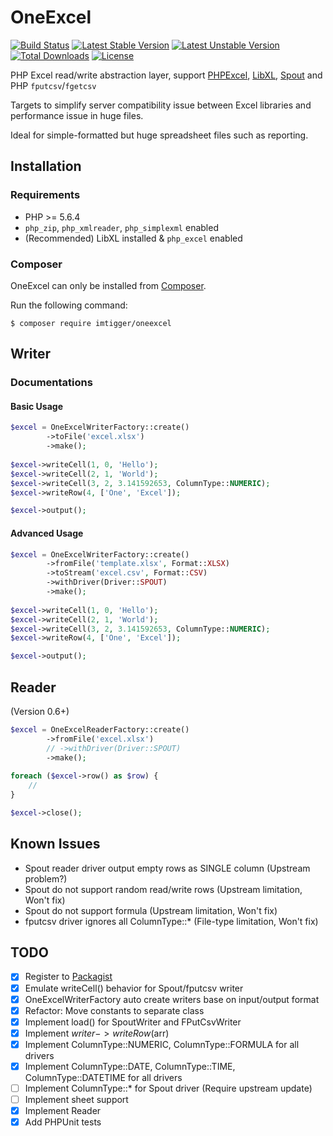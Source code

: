# OneExcel

[![Build Status](https://travis-ci.org/imTigger/OneExcel.svg?branch=master)](https://travis-ci.org/imTigger/OneExcel)
[![Latest Stable Version](https://poser.pugx.org/imtigger/oneexcel/v/stable)](https://packagist.org/packages/imtigger/oneexcel)
[![Latest Unstable Version](https://poser.pugx.org/imtigger/oneexcel/v/unstable)](https://packagist.org/packages/imtigger/oneexcel)
[![Total Downloads](https://poser.pugx.org/imtigger/oneexcel/downloads)](https://packagist.org/packages/imtigger/oneexcel)
[![License](https://poser.pugx.org/imtigger/oneexcel/license)](https://packagist.org/packages/imtigger/oneexcel)

PHP Excel read/write abstraction layer, support [PHPExcel](https://github.com/PHPOffice/PHPExcel), [LibXL](https://github.com/iliaal/php_excel), [Spout](https://github.com/box/spout) and PHP `fputcsv`/`fgetcsv`

Targets to simplify server compatibility issue between Excel libraries and performance issue in huge files.

Ideal for simple-formatted but huge spreadsheet files such as reporting.

## Installation

### Requirements

- PHP >= 5.6.4
- `php_zip`, `php_xmlreader`, `php_simplexml` enabled
- (Recommended) LibXL installed & `php_excel` enabled

### Composer

OneExcel can only be installed from [Composer](https://getcomposer.org/).

Run the following command:
```
$ composer require imtigger/oneexcel
```

## Writer

### Documentations

#### Basic Usage

```php
$excel = OneExcelWriterFactory::create()
        ->toFile('excel.xlsx')
        ->make();
        
$excel->writeCell(1, 0, 'Hello');
$excel->writeCell(2, 1, 'World');
$excel->writeCell(3, 2, 3.141592653, ColumnType::NUMERIC);
$excel->writeRow(4, ['One', 'Excel']);

$excel->output();
```

#### Advanced Usage

```php
$excel = OneExcelWriterFactory::create()
        ->fromFile('template.xlsx', Format::XLSX)
        ->toStream('excel.csv', Format::CSV)
        ->withDriver(Driver::SPOUT)
        ->make();
        
$excel->writeCell(1, 0, 'Hello');
$excel->writeCell(2, 1, 'World');
$excel->writeCell(3, 2, 3.141592653, ColumnType::NUMERIC);
$excel->writeRow(4, ['One', 'Excel']);

$excel->output();
```

## Reader

(Version 0.6+)

```php
$excel = OneExcelReaderFactory::create()
        ->fromFile('excel.xlsx')
        // ->withDriver(Driver::SPOUT)
        ->make();
        
foreach ($excel->row() as $row) {
    //
}

$excel->close();
```

## Known Issues

- Spout reader driver output empty rows as SINGLE column (Upstream problem?)
- Spout do not support random read/write rows (Upstream limitation, Won't fix)
- Spout do not support formula (Upstream limitation, Won't fix)
- fputcsv driver ignores all ColumnType::* (File-type limitation, Won't fix)

## TODO

- [x] Register to [Packagist](https://packagist.org/packages/imtigger/oneexcel)
- [x] Emulate writeCell() behavior for Spout/fputcsv writer
- [x] OneExcelWriterFactory auto create writers base on input/output format
- [x] Refactor: Move constants to separate class
- [x] Implement load() for SpoutWriter and FPutCsvWriter
- [x] Implement $writer->writeRow($arr)
- [x] Implement ColumnType::NUMERIC, ColumnType::FORMULA for all drivers
- [x] Implement ColumnType::DATE, ColumnType::TIME, ColumnType::DATETIME for all drivers
- [ ] Implement ColumnType::* for Spout driver (Require upstream update)
- [ ] Implement sheet support
- [x] Implement Reader
- [x] Add PHPUnit tests
